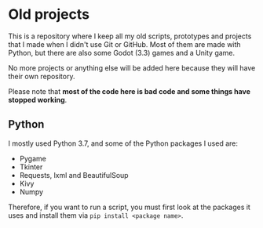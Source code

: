 # Old projects

This is a repository where I keep all my old scripts, prototypes and projects that I made when I didn't use Git or GitHub. Most of them are made with Python, but there are also some Godot (3.3) games and a Unity game.

No more projects or anything else will be added here because they will have their own repository.

Please note that **most of the code here is bad code and some things have stopped working**.

## Python

I mostly used Python 3.7, and some of the Python packages I used are:

- Pygame
- Tkinter
- Requests, lxml and BeautifulSoup
- Kivy
- Numpy

Therefore, if you want to run a script, you must first look at the packages it uses and install them via `pip install <package name>`.
